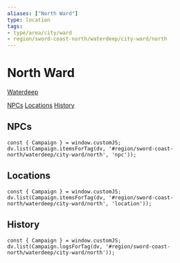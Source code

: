 ```yaml
---
aliases: ["North Ward"]
type: location
tags: 
- type/area/city/ward
- region/sword-coast-north/waterdeep/city-ward/north
---
```

# North Ward
<span class="subhead">[Waterdeep](waterdeep.md)</span>



<span class="nav">[NPCs](#NPCs) [Locations](#Locations) [History](#History)</span>

## NPCs

```dataviewjs
const { Campaign } = window.customJS;
dv.list(Campaign.itemsForTag(dv, '#region/sword-coast-north/waterdeep/city-ward/north', 'npc'));
```

## Locations

```dataviewjs
const { Campaign } = window.customJS;
dv.list(Campaign.itemsForTag(dv, '#region/sword-coast-north/waterdeep/city-ward/north', 'location'));
```

## History
```dataviewjs
const { Campaign } = window.customJS;
dv.list(Campaign.logsForTag(dv, '#region/sword-coast-north/waterdeep/city-ward/north'));
```